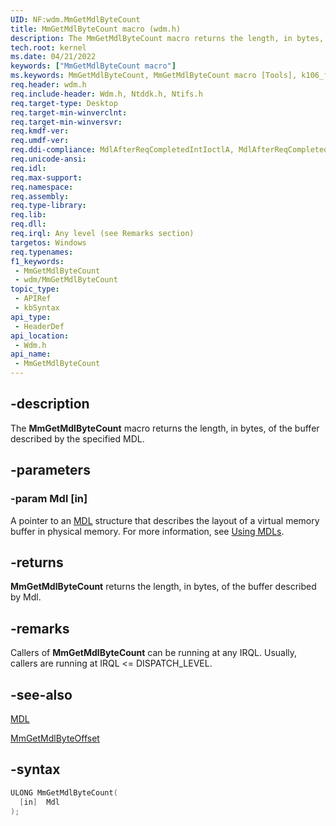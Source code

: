 ```yaml
---
UID: NF:wdm.MmGetMdlByteCount
title: MmGetMdlByteCount macro (wdm.h)
description: The MmGetMdlByteCount macro returns the length, in bytes, of the buffer described by the specified MDL.
tech.root: kernel
ms.date: 04/21/2022
keywords: ["MmGetMdlByteCount macro"]
ms.keywords: MmGetMdlByteCount, MmGetMdlByteCount macro [Tools], k106_f750d750-c5ca-44cf-b8f1-f52d2eb8bc27.xml, kernel.mmgetmdlbytecount, wdm/MmGetMdlByteCount
req.header: wdm.h
req.include-header: Wdm.h, Ntddk.h, Ntifs.h
req.target-type: Desktop
req.target-min-winverclnt:
req.target-min-winversvr: 
req.kmdf-ver: 
req.umdf-ver: 
req.ddi-compliance: MdlAfterReqCompletedIntIoctlA, MdlAfterReqCompletedIoctlA, MdlAfterReqCompletedReadA, MdlAfterReqCompletedWriteA
req.unicode-ansi: 
req.idl: 
req.max-support: 
req.namespace: 
req.assembly: 
req.type-library: 
req.lib: 
req.dll: 
req.irql: Any level (see Remarks section)
targetos: Windows
req.typenames: 
f1_keywords:
 - MmGetMdlByteCount
 - wdm/MmGetMdlByteCount
topic_type:
 - APIRef
 - kbSyntax
api_type:
 - HeaderDef
api_location:
 - Wdm.h
api_name:
 - MmGetMdlByteCount
---
```


## -description

The **MmGetMdlByteCount** macro returns the length, in bytes, of the buffer described by the specified MDL.

## -parameters

### -param Mdl [in]

A pointer to an [MDL](/windows-hardware/drivers/ddi/wdm/ns-wdm-_mdl) structure that describes the layout of a virtual memory buffer in physical memory. For more information, see [Using MDLs](/windows-hardware/drivers/kernel/using-mdls).

## -returns

**MmGetMdlByteCount** returns the length, in bytes, of the buffer described by Mdl.

## -remarks

Callers of **MmGetMdlByteCount** can be running at any IRQL. Usually, callers are running at IRQL <= DISPATCH_LEVEL.

## -see-also

[MDL](/windows-hardware/drivers/ddi/wdm/ns-wdm-_mdl)

[MmGetMdlByteOffset](./nf-wdm-mmgetmdlbyteoffset.md)

## -syntax

```cpp
ULONG MmGetMdlByteCount(
  [in]  Mdl
);
```
